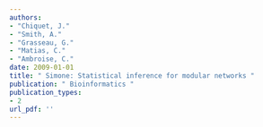 ```yaml
---
authors: 
- "Chiquet, J."
- "Smith, A."
- "Grasseau, G."
- "Matias, C."
- "Ambroise, C."
date: 2009-01-01
title: " Simone: Statistical inference for modular networks "
publication: " Bioinformatics "
publication_types:
- 2
url_pdf: ''
---
```

